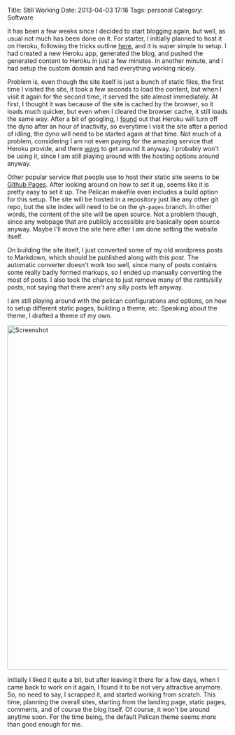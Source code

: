 Title: Still Working
Date: 2013-04-03 17:16
Tags: personal
Category: Software


It has been a few weeks since I decided to start blogging again, but well, as usual not much has been done on it. For starter, I initially planned to host it on Heroku, following the tricks outline [here][l1], and it is super simple to setup. I had created a new Heroku app, generated the blog, and pushed the generated content to Heroku in just a few minutes. In another minute, and I had setup the custom domain and had everything working nicely.

Problem is, even though the site itself is just a bunch of static files, the first time I visited the site, it took a few seconds to load the content, but when I visit it again for the second time, it served the site almost immediately. At first, I thought it was because of the site is cached by the browser, so it loads much quicker, but even when I cleared the browser cache, it still loads the same way. After a bit of googling, I [found][l2] out that Heroku will turn off the dyno after an hour of inactivity, so everytime I visit the site after a period of idling, the dyno will need to be started again at that time. Not much of a problem, considering I am not even paying for the amazing service that Heroku provide, and there [ways][l3] to get around it anyway. I probably won't be using it, since I am still playing around with the hosting options around anyway.

Other popular service that people use to host their static site seems to be [Github Pages][l4]. After looking around on how to set it up, seems like it is pretty easy to set it up. The Pelican makefile even includes a build option for this setup. The site will be hosted in a repository just like any other git repo, but the site index will need to be on the `gh-pages` branch. In other words, the content of the site will be open source. Not a problem though, since any webpage that are publicly accessible are basically open source anyway. Maybe I'll move the site here after I am done setting the website itself.

On building the site itself, I just converted some of my old wordpress posts to Markdown, which should be published along with this post. The automatic converter doesn't work too well, since many of posts contains some really badly formed markups, so I ended up manually converting the most of posts. I also took the chance to just remove many of the rants/silly posts, not saying that there aren't any silly posts left anyway.

I am still playing around with the pelican configurations and options, on how to setup different static pages, building a theme, etc. Speaking about the theme, I drafted a theme of my own.

<a href="http://www.flickr.com/photos/hendra2392/8615163439/" title="Snap 2013-04-01 at 11.50.50 by p.hdra, on Flickr"><img src="http://farm9.staticflickr.com/8394/8615163439_30ea63f405_c.jpg" width="800" height="788" alt="Screenshot"></a>

Initially I liked it quite a bit, but after leaving it there for a few days, when I came back to work on it again, I found it to be not very attractive anymore. So, no need to say, I scrapped it, and started working from scratch. This time, planning the overall sites, starting from the landing page, static pages, comments, and of course the blog itself. Of course, it won't be around anytime soon. For the time being, the default Pelican theme seems more than good enough for me.


[l1]: http://kennethreitz.org/exposures/static-sites-on-heroku-cedar
[l2]: https://devcenter.heroku.com/articles/dynos
[l3]: http://stackoverflow.com/questions/5480337/easy-way-to-prevent-heroku-idling
[l4]: http://pages.github.com/

